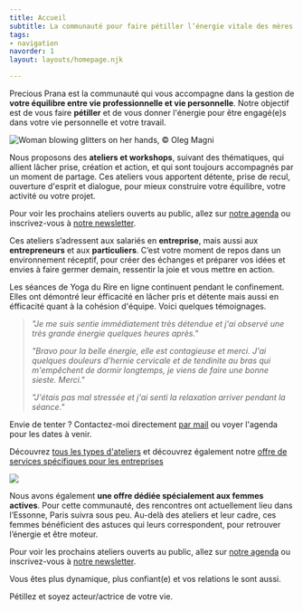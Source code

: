 ```yaml
---
title: Accueil
subtitle: La communauté pour faire pétiller l’énergie vitale des mères actives
tags:
- navigation
navorder: 1
layout: layouts/homepage.njk

---
```

<p class="intro">
Precious Prana est la communauté qui vous accompagne dans la gestion de <strong>votre équilibre entre vie professionnelle et vie personnelle</strong>. Notre objectif est de vous faire <strong>pétiller</strong> et de vous donner l'énergie pour être engagé(e)s dans votre vie personnelle et votre travail.
</p>

<img src="/images/illustrations/woman-blowing-glitters-on-her-hands.jpg" alt="Woman blowing glitters on her hands, © Oleg Magni" class="onehalf" />

Nous proposons des **ateliers et workshops**, suivant des thématiques, qui allient lâcher prise, création et action, et qui sont toujours accompagnés par un moment de partage. Ces ateliers vous apportent détente, prise de recul, ouverture d'esprit et dialogue, pour mieux construire votre équilibre, votre activité ou votre projet.

Pour voir les prochains ateliers ouverts au public, allez sur <a href="/agenda/">notre agenda</a> ou inscrivez-vous à <a href="/newsletter/">notre newsletter</a>.

Ces ateliers s’adressent aux salariés en **entreprise**, mais aussi aux **entrepreneurs** et aux **particuliers**. C’est votre moment de repos dans un environnement réceptif, pour créer des échanges et préparer vos idées et envies à faire germer demain, ressentir la joie et vous mettre en action.

Les séances de Yoga du Rire en ligne continuent pendant le confinement. Elles ont démontré leur éfficacité en lâcher pris et détente mais aussi en éfficacité quant à la cohésion d'équipe.  Voici quelques témoignages. 

> _"Je me suis sentie immédiatement très détendue et j'ai observé une très grande énergie quelques heures après."_
>
> _"Bravo pour la belle énergie, elle est contagieuse et merci. J'ai quelques douleurs d’hernie cervicale et de tendinite au bras qui m'empêchent de dormir longtemps, je viens de faire une bonne sieste. Merci."_
>
> _"J'étais pas mal stressée et j'ai senti la relaxation arriver pendant la séance."_

Envie de tenter ? Contactez-moi directement [par mail](mailto:contact@precious-prana.com) ou voyer l'agenda pour les dates à venir.

Découvrez [tous les types d'ateliers](/ateliers/) et découvrez également notre [offre de services spécifiques pour les entreprises](/files/Precious-Prana-flyer-entreprise.pdf)

![](/images/chris-lawton-5ihz5whosqe-unsplash.jpg)

Nous avons également **une offre dédiée spécialement aux femmes actives**. Pour cette communauté, des rencontres ont actuellement lieu dans l’Essonne, Paris suivra sous peu. Au-delà des ateliers et leur cadre, ces femmes bénéficient des astuces qui leurs correspondent, pour retrouver l’énergie et être moteur.

Pour voir les prochains ateliers ouverts au public, allez sur <a href="/agenda/">notre agenda</a> ou inscrivez-vous à <a href="/newsletter/">notre newsletter</a>.

<p class="intro">Vous êtes plus dynamique, plus confiant(e) et vos relations le sont aussi.
<p class="intro">Pétillez et soyez acteur/actrice de votre vie.